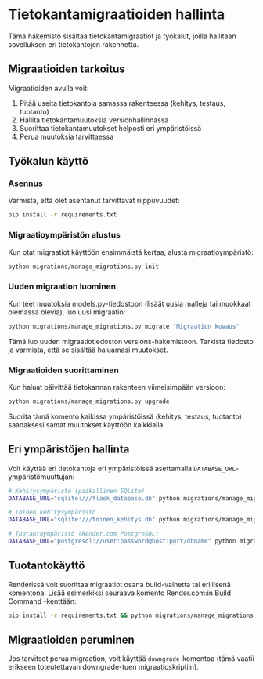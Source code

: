 # Tietokantamigraatioiden hallinta

Tämä hakemisto sisältää tietokantamigraatiot ja työkalut, joilla hallitaan sovelluksen eri tietokantojen rakennetta.

## Migraatioiden tarkoitus

Migraatioiden avulla voit:
1. Pitää useita tietokantoja samassa rakenteessa (kehitys, testaus, tuotanto)
2. Hallita tietokantamuutoksia versionhallinnassa
3. Suorittaa tietokantamuutokset helposti eri ympäristöissä
4. Perua muutoksia tarvittaessa

## Työkalun käyttö

### Asennus

Varmista, että olet asentanut tarvittavat riippuvuudet:

```bash
pip install -r requirements.txt
```

### Migraatioympäristön alustus

Kun otat migraatiot käyttöön ensimmäistä kertaa, alusta migraatioympäristö:

```bash
python migrations/manage_migrations.py init
```

### Uuden migraation luominen

Kun teet muutoksia models.py-tiedostoon (lisäät uusia malleja tai muokkaat olemassa olevia), luo uusi migraatio:

```bash
python migrations/manage_migrations.py migrate "Migraation kuvaus"
```

Tämä luo uuden migraatiotiedoston versions-hakemistoon. Tarkista tiedosto ja varmista, että se sisältää haluamasi muutokset.

### Migraatioiden suorittaminen

Kun haluat päivittää tietokannan rakenteen viimeisimpään versioon:

```bash
python migrations/manage_migrations.py upgrade
```

Suorita tämä komento kaikissa ympäristöissä (kehitys, testaus, tuotanto) saadaksesi samat muutokset käyttöön kaikkialla.

## Eri ympäristöjen hallinta

Voit käyttää eri tietokantoja eri ympäristöissä asettamalla `DATABASE_URL`-ympäristömuuttujan:

```bash
# Kehitysympäristö (paikallinen SQLite)
DATABASE_URL="sqlite:///flask_database.db" python migrations/manage_migrations.py upgrade

# Toinen kehitysympäristö
DATABASE_URL="sqlite:///toinen_kehitys.db" python migrations/manage_migrations.py upgrade

# Tuotantoympäristö (Render.com PostgreSQL)
DATABASE_URL="postgresql://user:password@host:port/dbname" python migrations/manage_migrations.py upgrade
```

## Tuotantokäyttö

Renderissä voit suorittaa migraatiot osana build-vaihetta tai erillisenä komentona. Lisää esimerkiksi seuraava komento Render.com:in Build Command -kenttään:

```bash
pip install -r requirements.txt && python migrations/manage_migrations.py upgrade
```

## Migraatioiden peruminen

Jos tarvitset perua migraation, voit käyttää `downgrade`-komentoa (tämä vaatii erikseen toteutettavan downgrade-tuen migraatioskriptiin). 